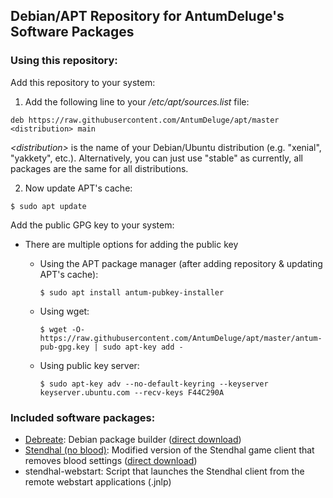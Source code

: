 ## Debian/APT Repository for AntumDeluge's Software Packages

### Using this repository:
Add this repository to your system:
1. Add the following line to your */etc/apt/sources.list* file:
  ```
  deb https://raw.githubusercontent.com/AntumDeluge/apt/master <distribution> main
  ```

  *&lt;distribution&gt;* is the name of your Debian/Ubuntu distribution (e.g. "xenial", "yakkety", etc.). Alternatively, you can just use "stable" as currently, all packages are the same for all distributions.

2. Now update APT's cache:
  ```
  $ sudo apt update
  ```

Add the public GPG key to your system:
- There are multiple options for adding the public key
  - Using the APT package manager (after adding repository & updating APT's cache):

    ```
    $ sudo apt install antum-pubkey-installer
    ```
  - Using wget:

    ```
    $ wget -O- https://raw.githubusercontent.com/AntumDeluge/apt/master/antum-pub-gpg.key | sudo apt-key add -
    ```
  - Using public key server:

    ```
    $ sudo apt-key adv --no-default-keyring --keyserver keyserver.ubuntu.com --recv-keys F44C290A
    ```

### Included software packages:
- [Debreate][]: Debian package builder ([direct download](https://github.com/AntumDeluge/debreate/releases/latest))
- [Stendhal (no blood)][Stendhal]: Modified version of the Stendhal game client that removes blood settings ([direct download](https://github.com/AntumDeluge/arianne-stendhal/releases/latest))
- stendhal-webstart: Script that launches the Stendhal client from the remote webstart applications (.jnlp)


[Debreate]: https://AntumDeluge.github.io/debreate-web
[Stendhal]: https://stendhalgame.org/
